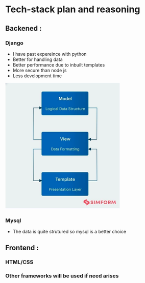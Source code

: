 # Tech-stack plan and reasoning

## Backened :

### Django
- I have past expereince with python
- Better for handling data
- Better performance due to inbuilt templates 
- More secure than node js
- Less development time 



![image](https://github.com/bhatakti-atama/delivery_system/blob/master/images/djangoArchitecture.png)


### Mysql 
- The data is quite strutured so mysql is a better choice

## Frontend :

### HTML/CSS 

### Other frameworks will be used if need arises 
